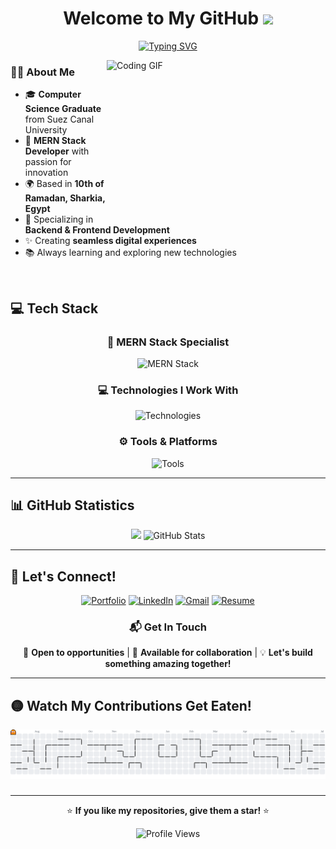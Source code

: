 <h1 align="center">
 Welcome to My GitHub 
  <img src="https://media.giphy.com/media/hvRJCLFzcasrR4ia7z/giphy.gif" width="28">
</h1>

<!-- Typing SVG by DenverCoder1 - https://github.com/DenverCoder1/readme-typing-svg -->
<p align="center">
<a href="https://git.io/typing-svg"><img src="https://readme-typing-svg.demolab.com?font=Fira+Code&pause=1000&center=true&width=600&lines=Full+Stack+Developer;Crafting+code+from+ideas%2C+script+by+script.+;The+power+of+imagination+makes+us+infinite." alt="Typing SVG" /></a>
</p>

<img align="right" alt="Coding GIF" width="350" height="250" src="https://media.giphy.com/media/836HiJc7pgzy8iNXCn/giphy.gif">

### 👨‍💻 About Me

- 🎓 **Computer Science Graduate** from Suez Canal University
- 💼 **MERN Stack Developer** with passion for innovation
- 🌍 Based in **10th of Ramadan, Sharkia, Egypt**
- 🚀 Specializing in **Backend & Frontend Development**
- ✨ Creating **seamless digital experiences**
- 📚 Always learning and exploring new technologies

<br clear="right"/>

## 💻 Tech Stack

<div align="center">

### 🌟 MERN Stack Specialist

<p>
  <img src="https://skillicons.dev/icons?i=mongodb,express,react,nodejs" alt="MERN Stack" />
</p>

### 💻 Technologies I Work With

<p>
  <img src="https://skillicons.dev/icons?i=js,ts,python,html,css,redux,tailwind,bootstrap,sass,mysql" alt="Technologies" />
</p>

### ⚙️ Tools & Platforms

<p>
  <img src="https://skillicons.dev/icons?i=git,docker,vscode,figma,postman,vercel,vite,github" alt="Tools" />
</p>

</div>

---

## 📊 GitHub Statistics

<div align="center">

  <img  src="https://github-readme-stats.vercel.app/api/top-langs/?username=K7413dS433d&layout=pie&theme=tokyonight" />

  <img  height=150 src="https://github-readme-stats.vercel.app/api?username=K7413dS433d&show_icons=true&theme=tokyonight&hide_border=true" alt="GitHub Stats" />

</div>

---

## 🤝 Let's Connect!

<div align="center">

[![Portfolio](https://img.shields.io/badge/Portfolio-000000?style=for-the-badge&logo=About.me&logoColor=white)](https://your-portfolio-link.com)
[![LinkedIn](https://img.shields.io/badge/LinkedIn-0077B5?style=for-the-badge&logo=linkedin&logoColor=white)](https://www.linkedin.com/in/k7413ds433d/)
[![Gmail](https://img.shields.io/badge/Gmail-D14836?style=for-the-badge&logo=gmail&logoColor=white)](mailto:khaledsaied2002@gmail.com)
[![Resume](https://img.shields.io/badge/Resume-4285F4?style=for-the-badge&logo=google-drive&logoColor=white)](https://drive.google.com/file/d/1GtRaqu1O4GDAzZyOesjKmFl3KdVT-Ba3/view?usp=sharing)

</div>

<div align="center">
  
  ### 📬 Get In Touch
  
  💼 **Open to opportunities** | 🚀 **Available for collaboration** | 💡 **Let's build something amazing together!**
  
</div>

---

## 🟡 Watch My Contributions Get Eaten!

<div align="center">

<picture>
  <source media="(prefers-color-scheme: dark)" srcset="https://raw.githubusercontent.com/K7413dS433d/K7413dS433d/output/pacman-contribution-graph-dark.svg">
  <source media="(prefers-color-scheme: light)" srcset="https://raw.githubusercontent.com/K7413dS433d/K7413dS433d/output/pacman-contribution-graph.svg">
  <img alt="pacman contribution graph" src="https://raw.githubusercontent.com/K7413dS433d/K7413dS433d/output/pacman-contribution-graph.svg">
</picture>

###

</div>

---

<div align="center">
  
  ⭐ **If you like my repositories, give them a star!** ⭐
  
  ![Profile Views](https://komarev.com/ghpvc/?username=K7413dS433d&color=blueviolet&style=flat-square&label=Profile+Views)

</div>
